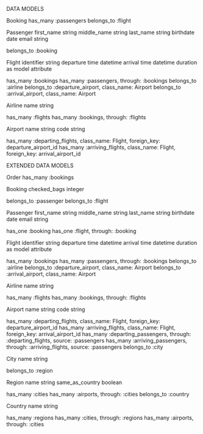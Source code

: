 DATA MODELS

Booking
  has_many :passengers
  belongs_to :flight

Passenger
  first_name string
  middle_name string
  last_name string
  birthdate date
  email string

  belongs_to :booking

Flight
  identifier string
  departure time datetime
  arrival time datetime
  duration as model attribute

  has_many :bookings
  has_many :passengers, through: :bookings
  belongs_to :airline
  belongs_to :departure_airport, class_name: Airport
  belongs_to :arrival_airport, class_name: Airport

Airline
  name string

  has_many :flights
  has_many :bookings, through: :flights

Airport
  name string
  code string

  has_many :departing_flights, class_name: Flight, foreign_key: departure_airport_id
  has_many :arriving_flights, class_name: Flight, foreign_key: arrival_airport_id

EXTENDED DATA MODELS

Order
  has_many :bookings

Booking
  checked_bags integer

  belongs_to :passenger
  belongs_to :flight

Passenger
  first_name string
  middle_name string
  last_name string
  birthdate date
  email string

  has_one :booking
  has_one :flight, through: :booking

Flight
  identifier string
  departure time datetime
  arrival time datetime
  duration as model attribute

  has_many :bookings
  has_many :passengers, through: :bookings
  belongs_to :airline
  belongs_to :departure_airport, class_name: Airport
  belongs_to :arrival_airport, class_name: Airport

Airline
  name string

  has_many :flights
  has_many :bookings, through: :flights

Airport
  name string
  code string

  has_many :departing_flights, class_name: Flight, foreign_key: departure_airport_id
  has_many :arriving_flights, class_name: Flight, foreign_key: arrival_airport_id
  has_many :departing_passengers, through: :departing_flights, source: :passengers
  has_many :arriving_passengers, through: :arriving_flights, source: :passengers
  belongs_to :city

City
  name string

  belongs_to :region

Region
  name string
  same_as_country boolean

  has_many :cities
  has_many :airports, through: :cities
  belongs_to :country

Country
  name string

  has_many :regions
  has_many :cities, through: :regions
  has_many :airports, through: :cities
